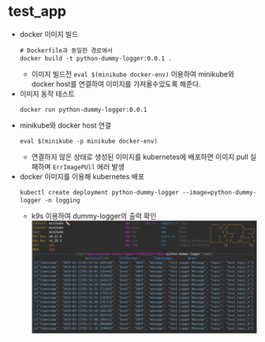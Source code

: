 # test_app
- docker 이미지 빌드
    ```
    # Dockerfile과 동일한 경로에서
    docker build -t python-dummy-logger:0.0.1 .
    ```
    - 이미지 빌드전 `eval $(minikube docker-env)` 이용하여 minikube와 docker host를 연결하여 이미지를 가져올수있도록 해준다.
- 이미지 동작 테스트
    ```
    docker run python-dummy-logger:0.0.1
    ```
- minikube와 docker host 연결
    ```
    eval $(minikube -p minikube docker-env)
    ```
    - 연결하지 않은 상태로 생성된 이미지를 kubernetes에 배포하면 이미지 pull 실패하며 `ErrImagePUll` 에러 발생
- docker 이미지를 이용해 kubernetes 배포
    ```
    kubectl create deployment python-dummy-logger --image=python-dummy-logger -n logging
    ```
    - k9s 이용하여 dummy-logger의 출력 확인
    ![dummy_logger](images/dummy_logger_stdout.png)